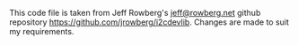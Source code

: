 This code file is taken from Jeff Rowberg's <jeff@rowberg.net> github repository https://github.com/jrowberg/i2cdevlib. Changes are made to suit my requirements. 